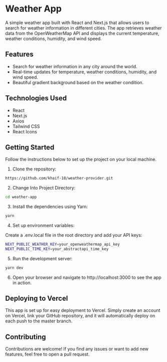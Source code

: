 # Weather App

<!-- ![Weather App Screenshot](screenshot.png) -->

A simple weather app built with React and Next.js that allows users to search for weather information in different cities. The app retrieves weather data from the OpenWeatherMap API and displays the current temperature, weather conditions, humidity, and wind speed.


## Features

- Search for weather information in any city around the world.
- Real-time updates for temperature, weather conditions, humidity, and wind speed.
- Beautiful gradient background based on the weather condition.

## Technologies Used

- React
- Next.js
- Axios
- Tailwind CSS
- React Icons

## Getting Started

Follow the instructions below to set up the project on your local machine.

1. Clone the repository:

```bash
https://github.com/khaif-18/weather-provider.git
```

2. Change Into Project Directory:

```bash
cd weather-app
```

3. Install the dependencies using Yarn:

```bash
yarn
```

4. Set up environment variables:

Create a .env.local file in the root directory and add your API keys:

```bash
NEXT_PUBLIC_WEATHER_KEY=your_openweathermap_api_key
NEXT_PUBLIC_TIME_KEY=your_abstractapi_time_key
```

5. Run the development server:

```bash
yarn dev
```

6. Open your browser and navigate to http://localhost:3000 to see the app in action.

## Deploying to Vercel

This app is set up for easy deployment to Vercel. Simply create an account on Vercel, link your GitHub repository, and it will automatically deploy on each push to the master branch.

## Contributing

Contributions are welcome! If you find any issues or want to add new features, feel free to open a pull request.


